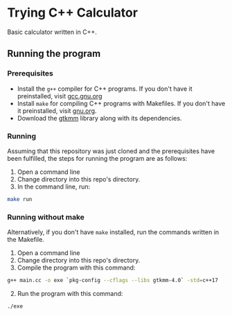 # Trying C++ Calculator

Basic calculator written in C++.

## Running the program

### Prerequisites

- Install the `g++` compiler for C++ programs. If you don't have it preinstalled, visit [gcc.gnu.org](https://gcc.gnu.org/install/download.html)
- Install `make` for compiling C++ programs with Makefiles. If you don't have it preinstalled, visit [gnu.org](https://www.gnu.org/software/make/#download).
- Download the [gtkmm](https://www.gtkmm.org/en/download.html) library along with its dependencies.

### Running

Assuming that this repository was just cloned and the prerequisites have been fulfilled, the steps for running the program are as follows:

1. Open a command line
2. Change directory into this repo's directory.
3. In the command line, run:

```sh
make run
```

### Running without make

Alternatively, if you don't have `make` installed, run the commands written in the Makefile.

1. Open a command line
2. Change directory into this repo's directory.
3. Compile the program with this command:

```sh
g++ main.cc -o exe `pkg-config --cflags --libs gtkmm-4.0` -std=c++17
```

2. Run the program with this command:

```sh
./exe
```
